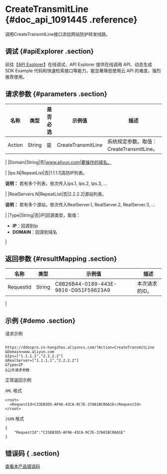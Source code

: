 # CreateTransmitLine {#doc_api_1091445 .reference}

调用CreateTransmitLine接口添加网站防护转发线路。

## 调试 {#apiExplorer .section}

前往【[API Explorer](https://api.aliyun.com/#product=DDoSPro&api=CreateTransmitLine)】在线调试，API Explorer 提供在线调用 API、动态生成 SDK Example 代码和快速检索接口等能力，能显著降低使用云 API 的难度，强烈推荐使用。

## 请求参数 {#parameters .section}

|名称|类型|是否必选|示例值|描述|
|--|--|----|---|--|
|Action|String|是|CreateTransmitLine|系统规定参数。取值：CreateTransmitLine。

 |
|Domain|String|否|www.aliyun.com|要操作的域名。

 |
|Ips.N|RepeatList|否|1.1.1.1|高防IP列表。

 **说明：** 若有多个列表，依次传入Ips.1, Ips.2, Ips.3, ...

 |
|RealServers.N|RepeatList|否|2.2.2.2|源站列表。

 **说明：** 若有多个源站，依次传入RealServer.1, RealServer.2, RealServer.3, ...

 |
|Type|String|否|IP|回源类型，取值：

 -   **IP**：回源到Ip
-   **DOMAIN**：回源到域名

 |

## 返回参数 {#resultMapping .section}

|名称|类型|示例值|描述|
|--|--|---|--|
|RequestId|String|C8B26B44-0189-443E-9816-D951F59623A9|本次请求的ID。

 |

## 示例 {#demo .section}

请求示例

``` {#request_demo}

https://ddospro.cn-hangzhou.aliyuncs.com/?Action=CreateTransmitLine
&Domain=www.aliyun.com
&Ips=["1.1.1.1","2.2.2.2"]
&RealServer=["1.1.1.1","2.2.2.2"]
&Type=IP
&公共请求参数

```

正常返回示例

`XML` 格式

``` {#xml_return_success_demo}
<root>
  <RequestId>C33EB3D5-AF96-43CA-9C7E-37A81BC06A1E</RequestId>
</root>

```

`JSON` 格式

``` {#json_return_success_demo}
{
	"RequestId":"C33EB3D5-AF96-43CA-9C7E-37A81BC06A1E"
}
```

## 错误码 { .section}

[查看本产品错误码](https://error-center.aliyun.com/status/product/DDoSPro)

